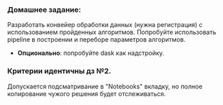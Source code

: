 ### Домашнее задание:

Разработать конвейер обработки данных (нужна регистрация) с использованием пройденных алгоритмов. Попробуйте
использовать pipeline в построении и переборе параметров алгоритмов.

* **Опционально**: попробуйте dask как надстройку.

### Критерии идентичны дз №2.

Допускается подсматривание в "Notebooks" вкладку, но полное копирование чужого решения будет отслеживаться.